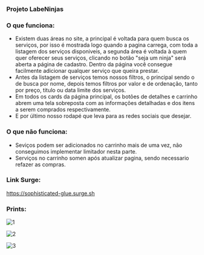 ### Projeto LabeNinjas

### O que funciona:

- Existem duas áreas no site, a principal é voltada para quem busca os serviços, por isso é mostrada logo quando a pagina carrega, com toda a listagem dos serviços disponiveis, a segunda área é voltada à quem quer oferecer seus serviços, clicando no botão "seja um ninja" será aberta a página de cadastro. Dentro da página você consegue facilmente adicionar qualquer serviço que queira prestar.
- Antes da listagem de serviços temos nossos filtros, o principal sendo o de busca por nome, depois temos filtros por valor e de ordenação, tanto por preço, titulo ou data limite dos serviços.
- Em todos os cards da página principal, os botões de detalhes e carrinho abrem uma tela sobreposta com as informações detalhadas e dos itens a serem comprados respectivamente.
- E por último nosso rodapé que leva para as redes sociais que desejar.

### O que não funciona:

- Seviços podem ser adicionados no carrinho mais de uma vez, não conseguimos implementar limitador nesta parte.
- Serviços no carrinho somen após atualizar pagina, sendo necessario refazer as compras.

### Link Surge:
https://sophisticated-glue.surge.sh

### Prints:

![1](https://user-images.githubusercontent.com/98921788/163629477-7e2d76ba-fe8c-4fbc-9253-53fa74699369.png)

![2](https://user-images.githubusercontent.com/98921788/163629491-76cc9a3b-782e-4c87-8665-b290f47f54f2.png)

![3](https://user-images.githubusercontent.com/98921788/163629503-0f033fb0-87bf-4cc3-8fd3-602d5e6c7623.png)
